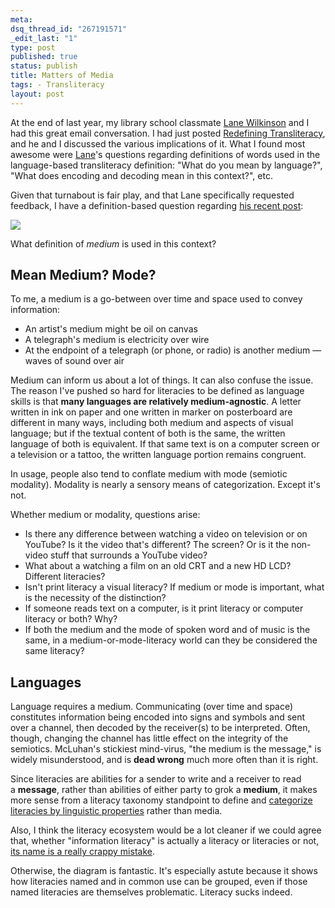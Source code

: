 ```yaml
--- 
meta: 
dsq_thread_id: "267191571" 
_edit_last: "1" 
type: post 
published: true 
status: publish 
title: Matters of Media 
tags: - Transliteracy 
layout: post 
--- 
```


At the end of last year, my library school classmate [Lane Wilkinson](http://senseandref.blogspot.com/) and I had this great email conversation. I had just posted [Redefining Transliteracy](/2010/11/12/redefining-transliteracy/), and he and I discussed the various implications of it. What I found most awesome were [Lane](https://twitter.com/librarianwilk)'s questions regarding definitions of words used in the language-based transliteracy definition: "What do you mean by language?", "What does encoding and decoding mean in this context?", etc.

Given that turnabout is fair play, and that Lane specifically requested feedback, I have a definition-based question regarding [his recent post](http://senseandref.blogspot.com/2011/03/literacy-sucks.html):

[![](http://1.bp.blogspot.com/-bL1qlenTQJY/TZK42djJswI/AAAAAAAAHqs/iTblwmSxSdA/s1600/A+Taxonomy+of+Literacies.JPG)](http://senseandref.blogspot.com/2011/03/literacy-sucks.html)

What definition of _medium_ is used in this context? 

## Mean Medium? Mode?

To me, a medium is a go-between over time and space used to convey information:

  * An artist's medium might be oil on canvas
  * A telegraph's medium is electricity over wire
  * At the endpoint of a telegraph (or phone, or radio) is another medium — waves of sound over air

Medium can inform us about a lot of things. It can also confuse the issue. The reason I've pushed so hard for literacies to be defined as language skills is that **many languages are relatively medium-agnostic**. A letter written in ink on paper and one written in marker on posterboard are different in many ways, including both medium and aspects of visual language; but if the textual content of both is the same, the written language of both is equivalent. If that same text is on a computer screen or a television or a tattoo, the written language portion remains congruent.

In usage, people also tend to conflate medium with mode (semiotic modality). Modality is nearly a sensory means of categorization. Except it's not.

Whether medium or modality, questions arise:

  * Is there any difference between watching a video on television or on YouTube? Is it the video that's different? The screen? Or is it the non-video stuff that surrounds a YouTube video?
  * What about a watching a film on an old CRT and a new HD LCD? Different literacies?
  * Isn't print literacy a visual literacy? If medium or mode is important, what is the necessity of the distinction?
  * If someone reads text on a computer, is it print literacy or computer literacy or both? Why?
  * If both the medium and the mode of spoken word and of music is the same, in a medium-or-mode-literacy world can they be considered the same literacy?

## Languages

Language requires a medium. Communicating (over time and space) constitutes information being encoded into signs and symbols and sent over a channel, then decoded by the receiver(s) to be interpreted. Often, though, changing the channel has little effect on the integrity of the semiotics. McLuhan's stickiest mind-virus, "the medium is the message," is widely misunderstood, and is **dead wrong** much more often than it is right.

Since literacies are abilities for a sender to write and a receiver to read a **message**, rather than abilities of either party to grok a **medium**, it makes more sense from a literacy taxonomy standpoint to define and [categorize literacies by linguistic properties](http://senseandref.blogspot.com/2011/01/transliteracy-leftovers.html) rather than media.

Also, I think the literacy ecosystem would be a lot cleaner if we could agree that, whether "information literacy" is actually a literacy or literacies or not, [its name is a really crappy mistake](http://hawidu.com/2010/12/30/il-communication/).

Otherwise, the diagram is fantastic. It's especially astute because it shows how literacies named and in common use can be grouped, even if those named literacies are themselves problematic. Literacy sucks indeed.